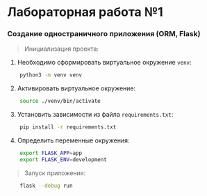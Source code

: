 # Лабораторная работа №1 
### Создание одностраничного приложения (ORM, Flask)


> Инициализация проекта:

1. Необходимо сформировать виртуальное окружение `venv`:
```bash
    python3 -m venv venv
```

2. Активировать виртуальное окружение:
```bash
    source ./venv/bin/activate
```

3. Установить зависимости из файла  `requirements.txt`:
```bash
    pip install -r requirements.txt
```

4. Определить переменные окружения:
```bash
    export FLASK_APP=app
    export FLASK_ENV=development
```

> Запуск приложения:

```bash
    flask --debug run
```
